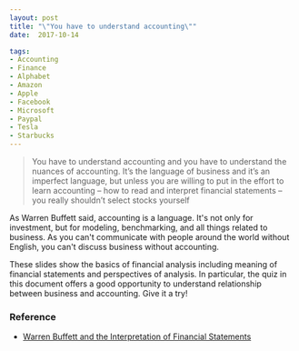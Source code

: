 ```yaml
---
layout: post
title: "\"You have to understand accounting\""
date:  2017-10-14

tags:
- Accounting
- Finance
- Alphabet
- Amazon
- Apple
- Facebook
- Microsoft
- Paypal
- Tesla
- Starbucks
---
```


> You have to understand accounting and you have to understand the nuances of accounting. It’s the language of business and it’s an imperfect language, but unless you are willing to put in the effort to learn accounting – how to read and interpret financial statements – you really shouldn’t select stocks yourself

As Warren Buffett said, accounting is a language. It's not only for investment, but for modeling, benchmarking, and all things related to business. As you can't communicate with people around the world without English, you can't discuss business without accounting.

These slides show the basics of financial analysis including meaning of financial statements and perspectives of analysis. In particular, the quiz in this document offers a good opportunity to understand relationship between business and accounting. Give it a try!

<div class="slide">
  <script async class="speakerdeck-embed" data-id="f4665e4b520a4876acab066843f912d8" data-ratio="1.41241379310345" src="//speakerdeck.com/assets/embed.js"></script>
</div>

### Reference

<div class="list">
  <ul>
    <li><a href="https://www.amazon.com/gp/product/B001ISOQI0/ref=as_li_tl?ie=UTF8&tag=schwalbe03-20&camp=1789&creative=9325&linkCode=as2&creativeASIN=B001ISOQI0&linkId=90a3bde6e7c151e9e20e01033163db57">Warren Buffett and the Interpretation of Financial Statements</a></li>
  </ul>
</div>
